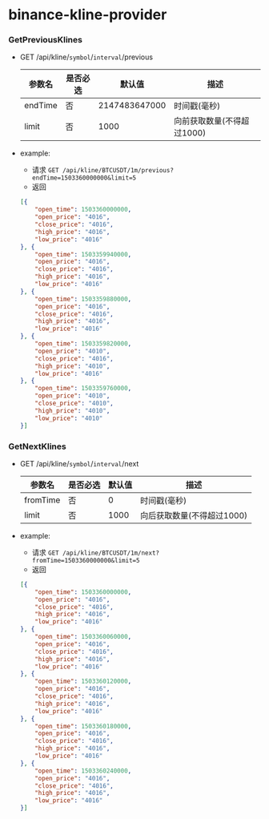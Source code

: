 # binance-kline-provider

### GetPreviousKlines

* GET /api/kline/`symbol`/`interval`/previous

    |   参数名  	    |  是否必选 	        |   默认值               |  描述	|
    |-------------	|  --------------	|----------------------	|------------------------	|
    | endTime       |       否      	| 2147483647000         | 时间戳(毫秒)         	    |
    | limit      	|       否      	| 1000             	    | 向前获取数量(不得超过1000)  	|

* example: 
    - 请求 `GET /api/kline/BTCUSDT/1m/previous?endTime=1503360000000&limit=5`
    - 返回
    ```json
    [{
        "open_time": 1503360000000,
        "open_price": "4016",
        "close_price": "4016",
        "high_price": "4016",
        "low_price": "4016"
    }, {
        "open_time": 1503359940000,
        "open_price": "4016",
        "close_price": "4016",
        "high_price": "4016",
        "low_price": "4016"
    }, {
        "open_time": 1503359880000,
        "open_price": "4016",
        "close_price": "4016",
        "high_price": "4016",
        "low_price": "4016"
    }, {
        "open_time": 1503359820000,
        "open_price": "4010",
        "close_price": "4016",
        "high_price": "4010",
        "low_price": "4016"
    }, {
        "open_time": 1503359760000,
        "open_price": "4010",
        "close_price": "4010",
        "high_price": "4010",
        "low_price": "4010"
    }]
    ```

### GetNextKlines 

* GET /api/kline/`symbol`/`interval`/next

    |   参数名  	    |  是否必选 	        |   默认值               |  描述	|
    |-------------	|  --------------	|----------------------	|------------------------	|
    | fromTime      |       否      	| 0                     | 时间戳(毫秒)         	    |
    | limit      	|       否      	| 1000             	    | 向后获取数量(不得超过1000)  	|

* example: 
    - 请求 `GET /api/kline/BTCUSDT/1m/next?fromTime=1503360000000&limit=5`
    - 返回
    ```json
    [{
        "open_time": 1503360000000,
        "open_price": "4016",
        "close_price": "4016",
        "high_price": "4016",
        "low_price": "4016"
    }, {
        "open_time": 1503360060000,
        "open_price": "4016",
        "close_price": "4016",
        "high_price": "4016",
        "low_price": "4016"
    }, {
        "open_time": 1503360120000,
        "open_price": "4016",
        "close_price": "4016",
        "high_price": "4016",
        "low_price": "4016"
    }, {
        "open_time": 1503360180000,
        "open_price": "4016",
        "close_price": "4016",
        "high_price": "4016",
        "low_price": "4016"
    }, {
        "open_time": 1503360240000,
        "open_price": "4016",
        "close_price": "4016",
        "high_price": "4016",
        "low_price": "4016"
    }]
    ```

